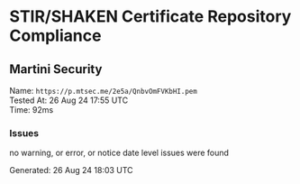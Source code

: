 # STIR/SHAKEN Certificate Repository Compliance

## Martini Security

Name: `https://p.mtsec.me/2e5a/QnbvOmFVKbHI.pem`\
Tested At: 26 Aug 24 17:55 UTC\
Time: 92ms

### Issues

no warning, or error, or notice date level issues were found

Generated: 26 Aug 24 18:03 UTC